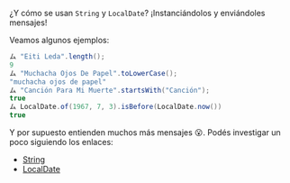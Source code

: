 ¿Y cómo se usan `String` y `LocalDate`? ¡Instanciándolos y enviándoles mensajes! 

Veamos algunos ejemplos: 

```java
ム "Eiti Leda".length();
9
ム "Muchacha Ojos De Papel".toLowerCase();
"muchacha ojos de papel"
ム "Canción Para Mi Muerte".startsWith("Canción");
true
ム LocalDate.of(1967, 7, 3).isBefore(LocalDate.now())
true
```

Y por supuesto entienden muchos más mensajes :open_mouth:. Podés investigar un poco siguiendo los enlaces:

  * [String](https://docs.oracle.com/javase/8/docs/api/java/lang/String.html)
  * [LocalDate](https://docs.oracle.com/javase/8/docs/api/java/time/LocalDate.html)


